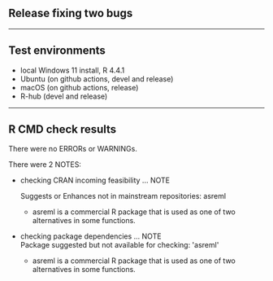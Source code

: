 ## Release fixing two bugs

----

## Test environments

* local Windows 11 install, R 4.4.1
* Ubuntu (on github actions, devel and release)
* macOS (on github actions, release)
* R-hub (devel and release)

----

## R CMD check results

There were no ERRORs or WARNINGs.

There were 2 NOTES:

  * checking CRAN incoming feasibility ... NOTE    
  
    Suggests or Enhances not in mainstream repositories: asreml

    - asreml is a commercial R package that is used as one of two alternatives in some functions.

  * checking package dependencies ... NOTE  
    Package suggested but not available for checking: 'asreml'
    
    - asreml is a commercial R package that is used as one of two alternatives in some functions.
